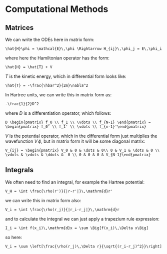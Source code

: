 # Computational Methods

## Matrices

We can write the ODEs here in matrix form:
```{math}
\hat{H}\phi = \mathcal{E}\,\phi \Rightarrow H_{ij}\,\phi_j = E\,\phi_i
```

where here the Hamiltonian operator has the form:

```{math}
\hat{H} = \hat{T} + V
```

$T$ is the kinetic energy, which in differential form looks like:
```{math}
\hat{T} = -\frac{\hbar^2}{2m}\nabla^2
```

In Hartree units, we can write this in matrix form as:
```{math}
-\frac{1}{2}D^2
```
where $D$ is a differentiation operator, which follows:
```{math}
D \begin{pmatrix} f_0 \\ f_1 \\ \vdots \\ f_{N-1} \end{pmatrix} = \begin{pmatrix} f_0' \\ f_1' \\ \vdots \\ f_{n-1}'\end{pmatrix} 
```

$V$ is the potential operator, which in the differential form just multiplies the wavefunction $V\,\phi$, but in matrix form it will be some diagonal matrix:
```{math}
V_{ij} = \begin{pmatrix} V_0 & 0 & \dots & 0\\ 0 & V_1 & \dots & 0 \\ \vdots & \vdots & \ddots &  0 \\ 0 & 0 & 0 & V_{N-1}\end{pmatrix}
```


## Integrals

We often need to find an integral, for example the Hartree potential:

```{math}
V_H = \int \frac{\rho(r')}{|r-r'|}\,\mathrm{d}r'
```

we can write this in matrix form also:
```{math}
V_i = \int \frac{\rho(r_j)}{|r_i-r_j|}\,\mathrm{d}r
```

and to calculate the integral we can just apply a trapezium rule expression:

```{math}
I_i = \int f(x_i)\,\mathrm{d}x = \sum \Big[f(x_i)\,\Delta x\Big]
```

so here:
```{math}
V_i = \sum \left[\frac{\rho(r_j)\,\Delta r}{\sqrt{(r_i-r_j)^2}}\right]
```